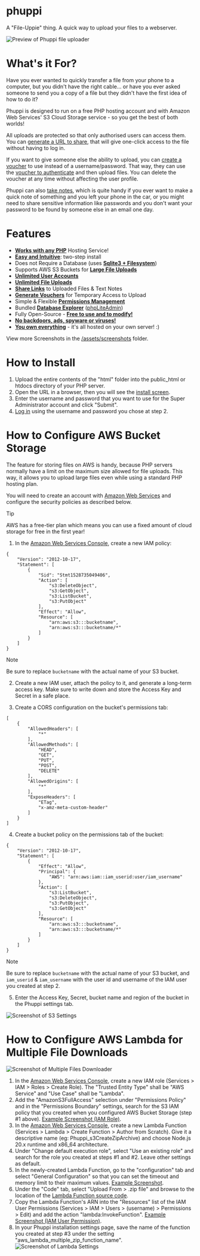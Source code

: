 # phuppi

A "File-Uppie" thing. A quick way to upload your files to a webserver.

![Preview of Phuppi file uploader](/assets/screenshots/preview.png)

# What's it For?

Have you ever wanted to quickly transfer a file from your phone to a computer, but you didn't have the right cable... or have you ever asked someone to send you a copy of a file but they didn't have the first idea of how to do it? 

Phuppi is designed to run on a free PHP hosting account and with Amazon Web Services' S3 Cloud Storage service - so you get the best of both worlds!

All uploads are protected so that only authorised users can access them. You can [generate a URL to share](/assets/screenshots/v1.0.6/create-sharable-file-link.png), that will give one-click access to the file without having to log in.

If you want to give someone else the ability to upload, you can [create a voucher](/assets/screenshots/v1.0.6/voucher-management.png) to use instead of a username/password. That way, they can use the [voucher to authenticate](/assets/screenshots/v1.0.6/voucher-login.png) and then upload files. You can delete the voucher at any time without affecting the user profile.

Phuppi can also [take notes](/assets/screenshots/v1.0.6/notes-list.png), which is quite handy if you ever want to make a quick note of something and you left your phone in the car, or you might need to share sensitive information like passwords and you don't want your password to be found by someone else in an email one day.

# Features

- <b><u>Works with any PHP</b></u> Hosting Service!
- <b><u>Easy and Intuitive</b></u>: two-step install
- Does not Require a Database (uses <u><b>Sqlite3 + Filesystem</b></u>)
- Supports AWS S3 Buckets for <u><b>Large File Uploads</b></u>
- <u><b>Unlimited User Accounts</b></u>
- <u><b>Unlimited File Uploads</b></u>
- <u><b>Share Links</b></u> to Uploaded Files & Text Notes
- <u><b>Generate Vouchers</b></u> for Temporary Access to Upload
- Simple & Flexible <u><b>Permissions Management</b></u>
- Bundled <u><b>Database Explorer</b></u> ([phpLiteAdmin](/assets/screenshots/v1.0.6/phpliteadmin-dashboard.png))
- Fully Open-Source - <u><b>Free to use and to modify!</b></u>
- <b><u>No backdoors, ads, spyware or viruses!</b></u>
- <u><b>You own everything</b></u> - it's all hosted on your own server! :)

View more Screenshots in the [/assets/screenshots](/assets/screenshots/) folder.

# How to Install

1. Upload the entire contents of the "html" folder into the public_html or htdocs directory of your PHP server. 
2. Open the URL in a browser, then you will see the [install screen](/assets/screenshots/v1.0.6/install.png).
3. Enter the username and password that you want to use for the Super Administrator account and click "Submit".
4. [Log in](/assets/screenshots/v1.0.6/login.png) using the username and password you chose at step 2.

# How to Configure AWS Bucket Storage

The feature for storing files on AWS is handy, because PHP servers normally have a limit on the maximum size allowed for file uploads. This way, it allows you to upload large files even while using a standard PHP hosting plan. 

You will need to create an account with [Amazon Web Services](https://aws.amazon.com/resources/create-account/) and configure the security policies as described below.

> [!Tip]
> AWS has a free-tier plan which means you can use a fixed amount of cloud storage for free in the first year! 

1. In the [Amazon Web Services Console](https://console.aws.amazon.com), create a new IAM policy:

```
{
    "Version": "2012-10-17",
    "Statement": [
        {
            "Sid": "Stmt1528735049406",
            "Action": [
                "s3:DeleteObject",
                "s3:GetObject",
                "s3:ListBucket",
                "s3:PutObject"
            ],
            "Effect": "Allow",
            "Resource": [
                "arn:aws:s3:::bucketname",
                "arn:aws:s3:::bucketname/*"
            ]
        }
    ]
}
```
> [!Note]
> Be sure to replace ```bucketname``` with the actual name of your S3 bucket. 

2. Create a new IAM user, attach the policy to it, and generate a long-term access key. Make sure to write down and store the Access Key and Secret in a safe place.

3. Create a CORS configuration on the bucket's permissions tab:
```
[
    {
        "AllowedHeaders": [
            "*"
        ],
        "AllowedMethods": [
            "HEAD",
            "GET",
            "PUT",
            "POST",
            "DELETE"
        ],
        "AllowedOrigins": [
            "*"
        ],
        "ExposeHeaders": [
            "ETag",
            "x-amz-meta-custom-header"
        ]
    }
]
```
4. Create a bucket policy on the permissions tab of the bucket:

```
{
    "Version": "2012-10-17",
    "Statement": [
        {
            "Effect": "Allow",
            "Principal": {
                "AWS": "arn:aws:iam::iam_userid:user/iam_username"
            },
            "Action": [
                "s3:ListBucket",
                "s3:DeleteObject",
                "s3:PutObject",
                "s3:GetObject"
            ],
            "Resource": [
                "arn:aws:s3:::bucketname",
                "arn:aws:s3:::bucketname/*"
            ]
        }
    ]
}
```
> [!Note]
> Be sure to replace ```bucketname``` with the actual name of your S3 bucket, and ```iam_userid``` & ```iam_username``` with the user id and username of the IAM user you created at step 2.

5. Enter the Access Key, Secret, bucket name and region of the bucket in the Phuppi settings tab.

![Screenshot of S3 Settings](/assets/screenshots/aws-s3-settings.png)

# How to Configure AWS Lambda for Multiple File Downloads

![Screenshot of Multiple Files Downloader](/assets/screenshots/v1.0.7/multipe-file-download-selector-cropped.png)

1. In the [Amazon Web Services Console](https://console.aws.amazon.com), create a new IAM role (Services > IAM > Roles > Create Role). The "Trusted Entity Type" shall be "AWS Service" and "Use Case" shall be "Lambda".
2. Add the "AmazonS3FullAccess" selection under "Permissions Policy" and in the "Permissions Boundary" settings, search for the S3 IAM policy that you created when you configured AWS Bucket Storage (step #1 above). [Example Screenshot (IAM Role)](./assets/screenshots/v1.0.7/aws-lambda-role-policy.png).
3. In the [Amazon Web Services Console](https://console.aws.amazon.com), create a new Lambda Function (Services > Lambda > Create Function > Author from Scratch). Give it a descriptive name (eg: Phuppi_s3CreateZipArchive) and choose Node.js 20.x runtime and x86_64 architecture.
4. Under "Change default execution role", select "Use an existing role" and search for the role you created at steps #1 and #2. Leave other settings as default.
5. In the newly-created Lambda Function, go to the "configuration" tab and select "General Configuration" so that you can set the timeout and memory limit to their maximum values. [Example Screenshot](./assets//screenshots/v1.0.7/aws-lambda-function-configuration.png).
6. Under the "Code" tab, select "Upload From > .zip file" and browse to the location of the [Lambda Function source code](./Serverless/Aws/Lambda/zipMultiple/Lambda_Function_s3CreateZipArchive.zip).
7. Copy the Lambda Function's ARN into the "Resources" list of the IAM User Permissions (Services > IAM > Users > (username) > Permissions > Edit) and add the action "lambda:InvokeFunction". [Example Screenshot (IAM User Permission)](./assets/screenshots/v1.0.7/aws-user-permission-policy.png).
7. In your Phuppi installation settings page, save the name of the function you created at step #3 under the setting "aws_lambda_multiple_zip_function_name".
![Screenshot of Lambda Settings](/assets/screenshots/v1.0.7/settings-lambda-zip-multiple.png)
